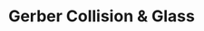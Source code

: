 ---
title: "Gerber Collision & Glass"
url: /haslett/gerber-collision-und-glass/
shop: Autowerkstatt
---